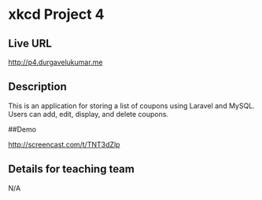 # xkcd Project 4

## Live URL
<http://p4.durgavelukumar.me>

## Description
This is an application for storing a list of coupons using Laravel and MySQL. 
Users can add, edit, display, and delete coupons. 

##Demo

http://screencast.com/t/TNT3dZlp

## Details for teaching team
N/A